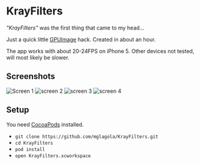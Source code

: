 # KrayFilters
*"KrayFilters"* was the first thing that came to my head…

Just a quick little [GPUImage](https://github.com/BradLarson/GPUImage) hack.  Created in about an hour. 

The app works with about 20-24FPS on iPhone 5.  Other devices not tested, will most likely be slower.

## Screenshots
![Screen 1](https://raw.github.com/mglagola/KrayFilters/master/Screenshots/screen1.jpg)
![screen 2](https://raw.github.com/mglagola/KrayFilters/master/Screenshots/screen2.jpg)
![screen 3](https://raw.github.com/mglagola/KrayFilters/master/Screenshots/screen3.jpg)
![screen 4](https://raw.github.com/mglagola/KrayFilters/master/Screenshots/screen4.jpg)

## Setup
You need [CocoaPods](http://cocoapods.org/) installed.
- ```git clone https://github.com/mglagola/KrayFilters.git```
- ```cd KrayFilters```
- ```pod install```
- ```open KrayFilters.xcworkspace```
